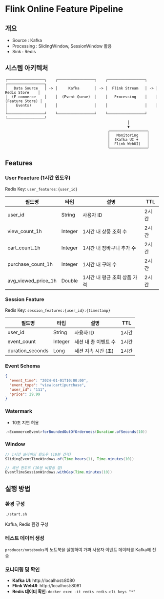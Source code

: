 # Flink Online Feature Pipeline

## 개요
- Source : Kafka
- Processing : SlidingWindow, SessionWindow 활용
- Sink : Redis
## 시스템 아키텍처

```
┌─────────────────┐    ┌─────────────────┐    ┌─────────────────┐    ┌─────────────────┐
│   Data Source   │ -> │     Kafka       │ -> │  Flink Stream   │ -> │  Redis Store    │
│  (E-commerce    │    │  (Event Queue)  │    │   Processing    │    │ (Feature Store) │
│    Events)      │    │                 │    │                 │    │                 │
└─────────────────┘    └─────────────────┘    └─────────────────┘    └─────────────────┘
                                                        │
                                                        ▼
                                               ┌─────────────────┐
                                               │   Monitoring    │
                                               │  (Kafka UI +    │
                                               │  Flink WebUI)   │
                                               └─────────────────┘
```

## Features

### User Feaeture (1시간 윈도우)
Redis Key: `user_features:{user_id}`

| 필드명 | 타입 | 설명 | TTL |
|--------|------|------|-----|
| user_id | String | 사용자 ID | 2시간 |
| view_count_1h | Integer | 1시간 내 상품 조회 수 | 2시간 |
| cart_count_1h | Integer | 1시간 내 장바구니 추가 수 | 2시간 |
| purchase_count_1h | Integer | 1시간 내 구매 수 | 2시간 |
| avg_viewed_price_1h | Double | 1시간 내 평균 조회 상품 가격 | 2시간 |

### Session Feature
Redis Key: `session_features:{user_id}:{timestamp}`

| 필드명 | 타입 | 설명 | TTL |
|--------|------|------|-----|
| user_id | String | 사용자 ID | 1시간 |
| event_count | Integer | 세션 내 총 이벤트 수 | 1시간 |
| duration_seconds | Long | 세션 지속 시간 (초) | 1시간 |

### Event Schema
```json
{
  "event_time": "2024-01-01T10:00:00",
  "event_type": "view|cart|purchase",
  "user_id": "111",
  "price": 29.99
}
```

### Watermark
- 10초 지연 허용
```java
.<EcommerceEvent>forBoundedOutOfOrderness(Duration.ofSeconds(10))
```
### Window
```java
// 1시간 슬라이딩 윈도우 (10분 간격)
SlidingEventTimeWindows.of(Time.hours(1), Time.minutes(10))

// 세션 윈도우 (10분 비활성 갭)
EventTimeSessionWindows.withGap(Time.minutes(10))
```

## 실행 방법

### 환경 구성
```bash
./start.sh
```
Kafka, Redis 환경 구성

### 테스트 데이터 생성
`producer/notebooks`의 노트북을 실행하여 가짜 사용자 이벤트 데이터를 Kafka에 전송

### 모니터링 및 확인
- **Kafka UI**: http://localhost:8080
- **Flink WebUI**: http://localhost:8081
- **Redis 데이터 확인**: `docker exec -it redis redis-cli keys "*"`